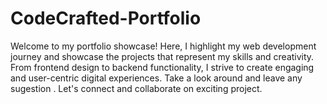 # CodeCrafted-Portfolio
Welcome to my portfolio showcase! Here, 
I highlight my web development journey and showcase the projects that represent my skills and creativity.
From frontend design to backend functionality, I strive to create engaging and user-centric digital experiences. 
Take a look around and leave any sugestion .
Let's connect and collaborate on exciting project.
